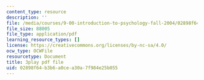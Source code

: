 ```yaml
---
content_type: resource
description: ''
file: /media/courses/9-00-introduction-to-psychology-fall-2004/02898f64b3b6a0cea30a7f984e25b055_10498.pdf
file_size: 88005
file_type: application/pdf
learning_resource_types: []
license: https://creativecommons.org/licenses/by-nc-sa/4.0/
ocw_type: OCWFile
resourcetype: Document
title: 3play pdf file
uid: 02898f64-b3b6-a0ce-a30a-7f984e25b055
---
```

